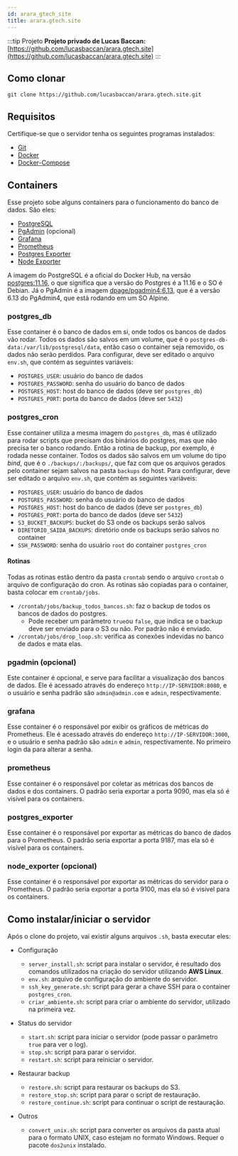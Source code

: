 ```yaml
---
id: arara_gtech_site
title: arara.gtech.site
---
```


:::tip Projeto
**Projeto privado de Lucas Baccan:** [https://github.com/lucasbaccan/arara.gtech.site](https://github.com/lucasbaccan/arara.gtech.site)
:::

## Como clonar 

```
git clone https://github.com/lucasbaccan/arara.gtech.site.git
```

## Requisitos

Certifique-se que o servidor tenha os seguintes programas instalados:

* [Git](https://git-scm.com/)
* [Docker](https://www.docker.com/)
* [Docker-Compose](https://docs.docker.com/compose/)

## Containers

Esse projeto sobe alguns containers para o funcionamento do banco de dados. São eles:
- [PostgreSQL](https://www.postgresql.org/)
- [PgAdmin](https://www.pgadmin.org/) (opcional)
- [Grafana](https://grafana.com/)
- [Prometheus](https://prometheus.io/)
- [Postgres Exporter](https://github.com/prometheus-community/postgres_exporter)
- [Node Exporter](https://github.com/prometheus/node_exporter)


A imagem do PostgreSQL é a oficial do Docker Hub, na versão [postgres:11.16](https://hub.docker.com/layers/library/postgres/11.16/images/sha256-fdfb434d69d7884d6366840279dc3e721d1bd67cc1d02d51aeea7497f323fc5e?context=explore), o que significa que a versão do Postgres é a 11.16 e o SO é Debian. Já o PgAdmin é a imagem [dpage/pgadmin4:6.13](https://hub.docker.com/layers/dpage/pgadmin4/6.13/images/sha256-8f6a7197c89e4817669596b4edac8a21a8d087dadb2a7639ec99999b507f3052), que é a versão 6.13 do PgAdmin4, que está rodando em um SO Alpine.

### postgres_db

Esse container é o banco de dados em si, onde todos os bancos de dados vão rodar. Todos os dados são salvos em um volume, que é o `postgres-db-data:/var/lib/postgresql/data`, então caso o container seja removido, os dados não serão perdidos.
Para configurar, deve ser editado o arquivo `env.sh`, que contém as seguintes variáveis:
* `POSTGRES_USER`: usuário do banco de dados
* `POSTGRES_PASSWORD`: senha do usuário do banco de dados
* `POSTGRES_HOST`: host do banco de dados (deve ser `postgres_db`)
* `POSTGRES_PORT`: porta do banco de dados (deve ser `5432`)

### postgres_cron

Esse container utiliza a mesma imagem do `postgres_db`, mas é utilizado para rodar scripts que precisam dos binários do postgres, mas que não precisa ter o banco rodando. Então a rotina de backup, por exemplo, é rodada nesse container. Todos os dados são salvos em um volume do tipo *bind*, que é o `./backups/:/backups/`, que faz com que os arquivos gerados pelo container sejam salvos na pasta `backups` do host.
Para configurar, deve ser editado o arquivo `env.sh`, que contém as seguintes variáveis:
* `POSTGRES_USER`: usuário do banco de dados
* `POSTGRES_PASSWORD`: senha do usuário do banco de dados
* `POSTGRES_HOST`: host do banco de dados (deve ser `postgres_db`)
* `POSTGRES_PORT`: porta do banco de dados (deve ser `5432`)
* `S3_BUCKET_BACKUPS`: bucket do S3 onde os backups serão salvos
* `DIRETORIO_SAIDA_BACKUPS`: diretório onde os backups serão salvos no container
* `SSH_PASSWORD`: senha do usuário `root` do container `postgres_cron`

#### Rotinas

Todas as rotinas estão dentro da pasta `crontab` sendo o arquivo `crontab` o arquivo de configuração do cron. As rotinas são copiadas para o container, basta colocar em `crontab/jobs`.

- `/crontab/jobs/backup_todos_bancos.sh`: faz o backup de todos os bancos de dados do postgres.
    - Pode receber um parâmetro `true`ou `false`, que indica se o backup deve ser enviado para o S3 ou não. Por padrão não é enviado.
- `/crontab/jobs/drop_loop.sh`: verifica as conexões indevidas no banco de dados e mata elas.

### pgadmin (opcional)

Este container é opcional, e serve para facilitar a visualização dos bancos de dados. Ele é acessado através do endereço `http://IP-SERVIDOR:8080`, e o usuário e senha padrão são `admin@admin.com` e `admin`, respectivamente. 

### grafana

Esse container é o responsável por exibir os gráficos de métricas do Prometheus. Ele é acessado através do endereço `http://IP-SERVIDOR:3000`, e o usuário e senha padrão são `admin` e `admin`, respectivamente. No primeiro login da para alterar a senha.

### prometheus

Esse container é o responsável por coletar as métricas dos bancos de dados e dos containers. O padrão seria exportar a porta 9090, mas ela só é visível para os containers.

### postgres_exporter

Esse container é o responsável por exportar as métricas do banco de dados para o Prometheus. O padrão seria exportar a porta 9187, mas ela só é visível para os containers.

### node_exporter (opcional)

Esse container é o responsável por exportar as métricas do servidor para o Prometheus. O padrão seria exportar a porta 9100, mas ela só é visível para os containers.

## Como instalar/iniciar o servidor

Após o clone do projeto, vai existir alguns arquivos `.sh`, basta executar eles:
* Configuração
    * `server_install.sh`: script para instalar o servidor, é resultado dos comandos utilizados na criação do servidor utilizando **AWS Linux**.
    * `env.sh`: arquivo de configuração do ambiente do servidor.
    * `ssh_key_generate.sh`: script para gerar a chave SSH para o container `postgres_cron`.
    * `criar_ambiente.sh`: script para criar o ambiente do servidor, utilizado na primeira vez.

* Status do servidor
    * `start.sh`: script para iniciar o servidor (pode passar o parâmetro `true` para ver o log).
    * `stop.sh`: script para parar o servidor.
    * `restart.sh`: script para reiniciar o servidor.

* Restaurar backup
    * `restore.sh`: script para restaurar os backups do S3.
    * `restore_stop.sh`: script para parar o script de restauração.
    * `restore_continue.sh`: script para continuar o script de restauração.

* Outros
    *  `convert_unix.sh`: script para converter os arquivos da pasta atual para o formato UNIX, caso estejam no formato Windows. Requer o pacote `dos2unix` instalado.